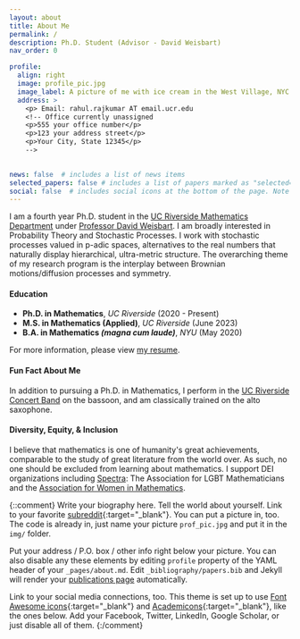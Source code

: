 ```yaml
---
layout: about
title: About Me
permalink: /
description: Ph.D. Student (Advisor - David Weisbart)
nav_order: 0

profile:
  align: right
  image: profile_pic.jpg
  image_label: A picture of me with ice cream in the West Village, NYC
  address: >
    <p> Email: rahul.rajkumar AT email.ucr.edu
    <!-- Office currently unassigned
    <p>555 your office number</p>
    <p>123 your address street</p>
    <p>Your City, State 12345</p>
    -->

    
news: false  # includes a list of news items
selected_papers: false # includes a list of papers marked as "selected={true}"
social: false  # includes social icons at the bottom of the page. Note that this includes mailto
---
```


I am a fourth year Ph.D. student in the [UC Riverside Mathematics Department](https://mathdept.ucr.edu) under [Professor David Weisbart](https://the-weisbart-group.github.io/). I am broadly interested in Probability Theory and Stochastic Processes. I work with stochastic processes valued in p-adic spaces, alternatives to the real numbers that naturally display hierarchical, ultra-metric structure. The overarching theme of my research program is the interplay between Brownian motions/diffusion processes and symmetry.

#### Education
- **Ph.D. in Mathematics**, *UC Riverside* (2020 - Present)
- **M.S. in Mathematics (Applied)**, *UC Riverside* (June 2023)
- **B.A. in Mathematics *(magna cum laude)***, *NYU* (May 2020)

For more information, please view [my resume](/assets/pdf/Resume.pdf).



#### Fun Fact About Me
In addition to pursuing a Ph.D. in Mathematics, I perform in the [UC Riverside Concert Band](https://music.ucr.edu/concert-band) on the bassoon, and am classically trained on the alto saxophone.

#### Diversity, Equity, & Inclusion

I believe that mathematics is one of humanity's great achievements, comparable to the study of great literature from the world over. As such, no one should be excluded from learning about mathematics. I support DEI organizations including [Spectra](http://lgbtmath.org/): The Association for LGBT Mathematicians and the [Association for Women in Mathematics](https://awm-math.org/).

{::comment}
Write your biography here. Tell the world about yourself. Link to your favorite [subreddit](http://reddit.com){:target="\_blank"}. You can put a picture in, too. The code is already in, just name your picture `prof_pic.jpg` and put it in the `img/` folder.

Put your address / P.O. box / other info right below your picture. You can also disable any these elements by editing `profile` property of the YAML header of your `_pages/about.md`. Edit `_bibliography/papers.bib` and Jekyll will render your [publications page](/al-folio/publications/) automatically.

Link to your social media connections, too. This theme is set up to use [Font Awesome icons](http://fortawesome.github.io/Font-Awesome/){:target="\_blank"} and [Academicons](https://jpswalsh.github.io/academicons/){:target="\_blank"}, like the ones below. Add your Facebook, Twitter, LinkedIn, Google Scholar, or just disable all of them.
{:/comment}



